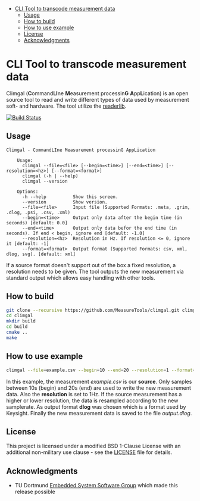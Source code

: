 <!-- MarkdownTOC -->

- [CLI Tool to transcode measurement data](#cli-tool-to-transcode-measurement-data)
  - [Usage](#usage)
  - [How to build](#how-to-build)
  - [How to use example](#how-to-use-example)
  - [License](#license)
  - [Acknowledgments](#acknowledgments)

<!-- /MarkdownTOC -->

# CLI Tool to transcode measurement data

Climgal (**C**ommand**LI**ne **M**easurement processin**G** **A**pp**L**ication) is an open source tool to read and write different types of data used by measurement soft- and hardware.
The tool utilize the [readerlib](https://github.com/MeasureTools/readerlib).

[![Build Status](https://travis-ci.org/MeasureTools/climgal.svg?branch=master)](https://travis-ci.org/MeasureTools/climgal)

## Usage

```
Climgal - CommandLIne Measurement processinG AppLication

    Usage:
      climgal --file=<file> [--begin=<time>] [--end=<time>] [--resolution=<hz>] [--format=<format>]
      climgal (-h | --help)
      climgal --version

    Options:
      -h --help          Show this screen.
      --version          Show version.
      --file=<file>      Input file (Supported Formats: .meta, .grim, .dlog, .psi, .csv, .xml)
      --begin=<time>     Output only data after the begin time (in seconds) [default: 0.0]
      --end=<time>       Output only data befor the end time (in seconds). If end < begin, ignore end [default: -1.0]
      --resolution=<hz>  Resolution in Hz. If resolution <= 0, ignore it [default: -1]
      --format=<format>  Output format (Supported Formats: csv, xml, dlog, svg). [default: xml]
```

If a source format doesn't support out of the box a fixed resolution, a resolution needs to be given. The tool outputs the new measurement via standard output which allows easy handling with other tools.

## How to build

```bash
git clone --recursive https://github.com/MeasureTools/climgal.git climgal
cd climgal
mkdir build
cd build
cmake ..
make
```

## How to use example

```bash
climgal --file=example.csv --begin=10 --end=20 --resolution=1 --format=dlog > output.dlog
```
In this example, the measurement *example.csv* is our **source**. Only samples between 10s (begin) and 20s (end) are used to write the new measurement data. Also the **resolution** is set to 1Hz. If the source measurement has a higher or lower resolution, the data is resampled according to the new samplerate. As output format **dlog** was chosen which is a format used by Keysight. Finally the new measurement data is saved to the file *output.dlog*.

## License

This project is licensed under a modified BSD 1-Clause License with an additional non-military use clause - see the [LICENSE](LICENSE) file for details.

## Acknowledgments

* TU Dortmund [Embedded System Software Group](https://ess.cs.tu-dortmund.de/EN/Home/index.html) which made this release possible
